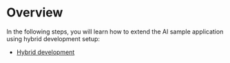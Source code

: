 # Overview

In the following steps, you will learn how to extend the AI sample application using hybrid development setup:

- [Hybrid development](./2-HybridDev.md)
